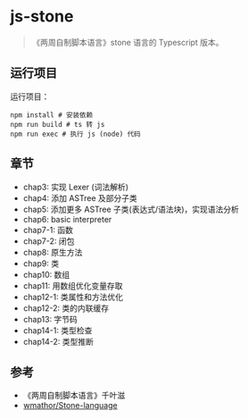 # js-stone

> 《两周自制脚本语言》stone 语言的 Typescript 版本。

## 运行项目

运行项目：

```
npm install # 安装依赖
npm run build # ts 转 js
npm run exec # 执行 js (node) 代码
```

## 章节

- chap3: 实现 Lexer (词法解析)
- chap4: 添加 ASTree 及部分子类
- chap5: 添加更多 ASTree 子类(表达式/语法块)，实现语法分析
- chap6: basic interpreter
- chap7-1: 函数
- chap7-2: 闭包
- chap8: 原生方法
- chap9: 类
- chap10: 数组
- chap11: 用数组优化变量存取
- chap12-1: 类属性和方法优化
- chap12-2: 类的内联缓存
- chap13: 字节码
- chap14-1: 类型检查
- chap14-2: 类型推断

## 参考

- 《两周自制脚本语言》千叶滋
- [wmathor/Stone-language](https://github.com/wmathor/Stone-language)
